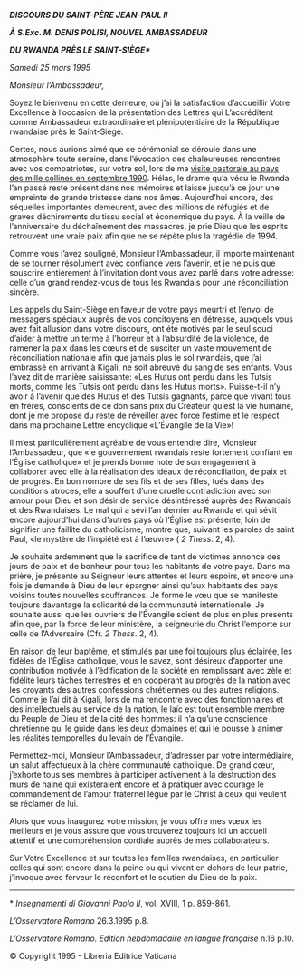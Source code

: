 ***DISCOURS DU SAINT-PÈRE JEAN-PAUL II***

***À S.Exc. M. DENIS POLISI, NOUVEL AMBASSADEUR***

***DU RWANDA PRÈS LE SAINT-SIÈGE\****

*Samedi 25 mars 1995*

*Monsieur l’Ambassadeur,*

Soyez le bienvenu en cette demeure, où j’ai la satisfaction d’accueillir Votre Excellence à l’occasion de la présentation des Lettres qui L’accréditent comme Ambassadeur extraordinaire et plénipotentiaire de la République rwandaise près le Saint-Siège.

Certes, nous aurions aimé que ce cérémonial se déroule dans une atmosphère toute sereine, dans l’évocation des chaleureuses rencontres avec vos compatriotes, sur votre sol, lors de ma [visite pastorale au pays des mille collines en septembre 1990](http://www.vatican.va/holy_father/john_paul_ii/travels/sub_index1990/trav_est-africa_fr.htm). Hélas, le drame qu’a vécu le Rwanda l’an passé reste présent dans nos mémoires et laisse jusqu’à ce jour une empreinte de grande tristesse dans nos âmes. Aujourd’hui encore, des séquelles importantes demeurent, avec des millions de réfugiés et de graves déchirements du tissu social et économique du pays. À la veille de l’anniversaire du déchaînement des massacres, je prie Dieu que les esprits retrouvent une vraie paix afin que ne se répète plus la tragédie de 1994.

Comme vous l’avez souligné, Monsieur l’Ambassadeur, il importe maintenant de se tourner résolument avec confiance vers l’avenir, et je ne puis que souscrire entièrement à l’invitation dont vous avez parlé dans votre adresse: celle d’un grand rendez-vous de tous les Rwandais pour une réconciliation sincère.

Les appels du Saint-Siège en faveur de votre pays meurtri et l’envoi de messagers spéciaux auprès de vos concitoyens en détresse, auxquels vous avez fait allusion dans votre discours, ont été motivés par le seul souci d’aider à mettre un terme à l’horreur et à l’absurdité de la violence, de ramener la paix dans les cœurs et de susciter un vaste mouvement de réconciliation nationale afin que jamais plus le sol rwandais, que j’ai embrassé en arrivant à Kigali, ne soit abreuvé du sang de ses enfants. Vous l’avez dit de manière saisissante: «Les Hutus ont perdu dans les Tutsis morts, comme les Tutsis ont perdu dans les Hutus morts». Puisse-t-il n’y avoir à l’avenir que des Hutus et des Tutsis gagnants, parce que vivant tous en frères, conscients de ce don sans prix du Créateur qu’est la vie humaine, dont je me propose du reste de réveiller avec force l’estime et le respect dans ma prochaine Lettre encyclique «L’Évangile de la Vie»!

Il m’est particulièrement agréable de vous entendre dire, Monsieur l’Ambassadeur, que «le gouvernement rwandais reste fortement confiant en l’Église catholique» et je prends bonne note de son engagement à collaborer avec elle à la réalisation des idéaux de réconciliation, de paix et de progrès. En bon nombre de ses fils et de ses filles, tués dans des conditions atroces, elle a souffert d’une cruelle contradiction avec son amour pour Dieu et son désir de service désintéressé auprès des Rwandais et des Rwandaises. Le mal qui a sévi l’an dernier au Rwanda et qui sévit encore aujourd’hui dans d’autres pays où l’Église est présente, loin de signifier une faillite du catholicisme, montre que, suivant les paroles de saint Paul, «le mystère de l’impiété est à l’œuvre» ( *2 Thess*. 2, 4).

Je souhaite ardemment que le sacrifice de tant de victimes annonce des jours de paix et de bonheur pour tous les habitants de votre pays. Dans ma prière, je présente au Seigneur leurs attentes et leurs espoirs, et encore une fois je demande à Dieu de leur épargner ainsi qu’aux habitants des pays voisins toutes nouvelles souffrances. Je forme le vœu que se manifeste toujours davantage la solidarité de la communauté internationale. Je souhaite aussi que les ouvriers de l’Évangile soient de plus en plus présents afin que, par la force de leur ministère, la seigneurie du Christ l’emporte sur celle de l’Adversaire (Cfr. *2 Thess*. 2, 4).

En raison de leur baptême, et stimulés par une foi toujours plus éclairée, les fidèles de l’Église catholique, vous le savez, sont désireux d’apporter une contribution motivée à l’édification de la société en remplissant avec zèle et fidélité leurs tâches terrestres et en coopérant au progrès de la nation avec les croyants des autres confessions chrétiennes ou des autres religions. Comme je l’ai dit à Kigali, lors de ma rencontre avec des fonctionnaires et des intellectuels au service de la nation, le laïc est tout ensemble membre du Peuple de Dieu et de la cité des hommes: il n’a qu’une conscience chrétienne qui le guide dans les deux domaines et qui le pousse à animer les réalités temporelles du levain de l’Évangile.

Permettez-moi, Monsieur l’Ambassadeur, d’adresser par votre intermédiaire, un salut affectueux à la chère communauté catholique. De grand cœur, j’exhorte tous ses membres à participer activement à la destruction des murs de haine qui existeraient encore et à pratiquer avec courage le commandement de l’amour fraternel légué par le Christ à ceux qui veulent se réclamer de lui.

Alors que vous inaugurez votre mission, je vous offre mes vœux les meilleurs et je vous assure que vous trouverez toujours ici un accueil attentif et une compréhension cordiale auprès de mes collaborateurs.

Sur Votre Excellence et sur toutes les familles rwandaises, en particulier celles qui sont encore dans la peine ou qui vivent en dehors de leur patrie, j’invoque avec ferveur le réconfort et le soutien du Dieu de la paix.

* * *

\* *Insegnamenti di Giovanni Paolo II*, vol. XVIII, 1 p. 859-861.

*L’Osservatore Romano* 26.3.1995 p.8.

*L’Osservatore Romano. Edition hebdomadaire en langue française* n.16 p.10.

© Copyright 1995 \- Libreria Editrice Vaticana